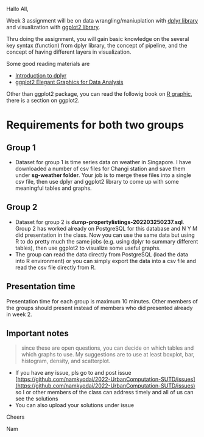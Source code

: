 Hallo All,


Week 3 assignment will be on data wrangling/maniuplation with [dplyr library](https://dplyr.tidyverse.org/index.html) and visualization with [ggplot2 library](https://ggplot2.tidyverse.org/).

Thru doing the assignment, you will gain basic knowledge on the several key syntax (function) from dplyr library, the concept of pipeline, and the concept of having different layers in visualization.

Some good reading materials are

- [Introduction to dplyr](https://dplyr.tidyverse.org/articles/dplyr.html)
- [ggplot2 Elegant Graphics for Data Analysis](https://ggplot2-book.org/)

Other than ggplot2 package, you can read the followig book on [R graphic](https://r-graphics.org/), there is a section on ggplot2.


# Requirements for both two groups

## Group 1
- Dataset for group 1 is time series data on weather in Singapore. I have downloaded a number of csv files for Changi station and save them under **sg-weather folder**. Your job is to merge these files into a single csv file, then use dplyr and ggplot2 library to come up with some meaningful tables and graphs.

## Group 2
- Dataset for group 2 is **dump-propertylistings-202203250237.sql**. Group 2 has worked already on PostgreSQL for this database and N Y M did presentation in the class. Now you can use the same data but using R to do pretty much the same jobs (e.g. using dplyr to summary different tables), then use ggplot2 to visualize some useful graphs.
- The group can read the data directly from PostgreSQL (load the data into R environment) or you can simply export the data into a csv file and read the csv file directly from R.

## Presentation time
Presentation time for each group is maximum 10 minutes. Other members of the groups should present instead of members who did presented already in week 2.


## Important notes

> since these are open questions, you can decide on which tables and which graphs to use. My suggestions are to use at least boxplot, bar, histogram, density, and scatterplot.

- If you have any issue, pls go to and post issue [https://github.com/namkyodai/2022-UrbanComputation-SUTD/issues](https://github.com/namkyodai/2022-UrbanComputation-SUTD/issues) so I or other members of the class can address timely and all of us can see the solutions
- You can also upload your solutions under issue

Cheers

Nam
